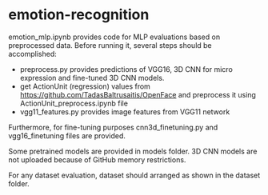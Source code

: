 # emotion-recognition

emotion_mlp.ipynb provides code for MLP evaluations based on preprocessed data. Before running it, several steps should be accomplished:
  - preprocess.py provides predictions of VGG16, 3D CNN for micro expression and fine-tuned 3D CNN models.
  - get ActionUnit (regression) values from https://github.com/TadasBaltrusaitis/OpenFace and preprocess it using ActionUnit_preprocess.ipynb file
  - vgg11_features.py provides image features from VGG11 network
 
 Furthermore, for fine-tuning purposes cnn3d_finetuning.py and vgg16_finetuning files are provided.
 
 Some pretrained models are provided in models folder. 3D CNN models are not uploaded because of GitHub memory restrictions.
 
 For any dataset evaluation, dataset should arranged as shown in the dataset folder.

